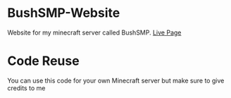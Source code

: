 # BushSMP-Website

Website for my minecraft server called BushSMP. [Live Page](https://bushsmp.net)


# Code Reuse

You can use this code for your own Minecraft server but make sure to give credits to me
